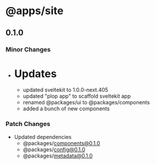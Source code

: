 # @apps/site

## 0.1.0

### Minor Changes

- # Updates
  - updated sveltekit to 1.0.0-next.405
  - updated "plop app" to scaffold sveltekit app
  - renamed @packages/ui to @packages/components
  - added a bunch of new components

### Patch Changes

- Updated dependencies
  - @packages/components@0.1.0
  - @packages/config@0.1.0
  - @packages/metadata@0.1.0
